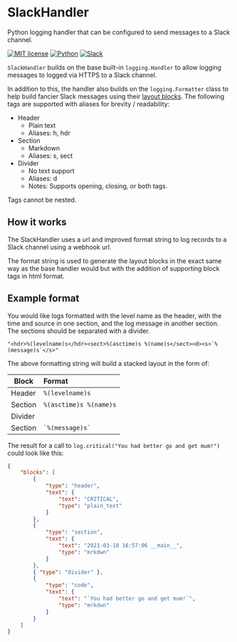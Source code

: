 # SlackHandler
Python logging handler that can be configured to send messages to a Slack channel.

[![MIT license](https://img.shields.io/badge/License-MIT-blue.svg)](https://github.com/SSlinky/SlackLogger/blob/master/LICENSE)
[![Python](https://img.shields.io/badge/Python-3.8-yellow?logo=python)](https://docs.python.org/3/)
[![Slack](https://img.shields.io/badge/Slack-Webhooks-%23007a5a)](https://slack.com/intl/en-au/)

`SlackHandler` builds on the base built-in `logging.Handler` to allow logging messages to logged via HTTPS to a Slack channel.

In addition to this, the handler also builds on the `logging.Formatter` class to help build fancier Slack messages
using their [layout blocks](https://api.slack.com/messaging/composing/layouts).
The following tags are supported with aliases for brevity / readability:
* Header
  - Plain text
  - Aliases: h, hdr
* Section
  - Markdown
  - Aliases: s, sect
* Divider
  - No text support
  - Aliases: d
  - Notes: Supports opening, closing, or both tags.

Tags cannot be nested.

## How it works
The SlackHandler uses a url and improved format string to log records to a Slack channel using a webhook url.

The format string is used to generate the layout blocks in the exact same way as the base handler would but with the addition of supporting block tags in html format.

## Example format
You would like logs formatted with the level name as the header, with the time and source in one section, and the log message in another section. The sections should be separated with a divider.

``"<hdr>%(levelname)s</hdr><sect>%(asctime)s %(name)s</sect><d><s>`%(message)s`</s>"``

The above formatting string will build a stacked layout in the form of:

Block   | Format
---     | :---
Header  | `%(levelname)s`
Section | `%(asctime)s %(name)s`
Divider |
Section | `` `%(message)s` ``


The result for a call to `log.critical("You had better go and get mum!")` could look like this:

```json
{
    "blocks": [
        {
            "type": "header",
            "text": {
                "text": "CRITICAL",
                "type": "plain_text"
            }
        },
        {
            "type": "section",
            "text": {
                "text": "2021-03-10 16:57:06 __main__",
                "type": "mrkdwn"
            }
        },
        { "type": "divider" },
        {
            "type": "code",
            "text": {
                "text": "`You had better go and get mum!`",
                "type": "mrkdwn"
            }
        }
    ]
}
 ```